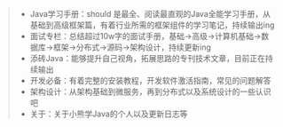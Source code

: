 > - Java学习手册：should 是最全、阅读最直观的Java全能学习手册，从基础到高级框架篇，有着行业所需的框架组件的学习笔记，持续输出ing
> - 面试专栏：总结超过10w字的面试手册，基础->高级->计算机基础->数据库->框架->分布式->源码->架构设计，持续更新ing
> - 添砖Java：能够提升自己视角，拓展思路的专刊技术文章，目前正在持续输出
> - 开发必备：有着完整的安装教程，开发软件激活指南，常见的问题解答
> - 架构设计：从架构基础到微服务，再到分布式以及系统设计的一些认识吧
> - 关于：关于小熊学Java的个人以及更新日志等